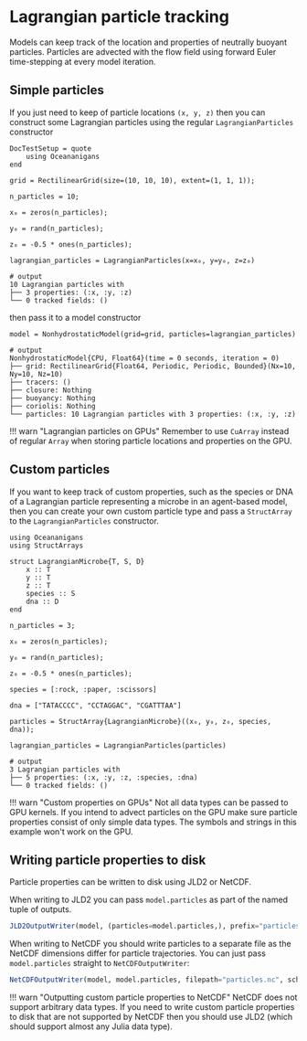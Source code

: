 # Lagrangian particle tracking

Models can keep track of the location and properties of neutrally buoyant particles. Particles are
advected with the flow field using forward Euler time-stepping at every model iteration.

## Simple particles

If you just need to keep of particle locations ``(x, y, z)`` then you can construct some Lagrangian particles
using the regular `LagrangianParticles` constructor

```@meta
DocTestSetup = quote
    using Oceananigans
end
```

```jldoctest particles
grid = RectilinearGrid(size=(10, 10, 10), extent=(1, 1, 1));

n_particles = 10;

x₀ = zeros(n_particles);

y₀ = rand(n_particles);

z₀ = -0.5 * ones(n_particles);

lagrangian_particles = LagrangianParticles(x=x₀, y=y₀, z=z₀)

# output
10 Lagrangian particles with
├── 3 properties: (:x, :y, :z)
└── 0 tracked fields: ()
```

then pass it to a model constructor

```jldoctest particles
model = NonhydrostaticModel(grid=grid, particles=lagrangian_particles)

# output
NonhydrostaticModel{CPU, Float64}(time = 0 seconds, iteration = 0)
├── grid: RectilinearGrid{Float64, Periodic, Periodic, Bounded}(Nx=10, Ny=10, Nz=10)
├── tracers: ()
├── closure: Nothing
├── buoyancy: Nothing
├── coriolis: Nothing
└── particles: 10 Lagrangian particles with 3 properties: (:x, :y, :z)
```

!!! warn "Lagrangian particles on GPUs"
    Remember to use `CuArray` instead of regular `Array` when storing particle locations and properties on the GPU.

## Custom particles

If you want to keep track of custom properties, such as the species or DNA of a Lagrangian particle
representing a microbe in an agent-based model, then you can create your own custom particle type
and pass a `StructArray` to the `LagrangianParticles` constructor.

```jldoctest particles
using Oceananigans
using StructArrays

struct LagrangianMicrobe{T, S, D}
    x :: T
    y :: T
    z :: T
    species :: S
    dna :: D
end

n_particles = 3;

x₀ = zeros(n_particles);

y₀ = rand(n_particles);

z₀ = -0.5 * ones(n_particles);

species = [:rock, :paper, :scissors]

dna = ["TATACCCC", "CCTAGGAC", "CGATTTAA"]

particles = StructArray{LagrangianMicrobe}((x₀, y₀, z₀, species, dna));

lagrangian_particles = LagrangianParticles(particles)

# output
3 Lagrangian particles with
├── 5 properties: (:x, :y, :z, :species, :dna)
└── 0 tracked fields: ()
```

!!! warn "Custom properties on GPUs"
    Not all data types can be passed to GPU kernels. If you intend to advect particles on the GPU make sure
    particle properties consist of only simple data types. The symbols and strings in this example won't
    work on the GPU.

## Writing particle properties to disk

Particle properties can be written to disk using JLD2 or NetCDF.

When writing to JLD2 you can pass `model.particles` as part of the named tuple of outputs.

```julia
JLD2OutputWriter(model, (particles=model.particles,), prefix="particles", schedule=TimeInterval(15))
```

When writing to NetCDF you should write particles to a separate file as the NetCDF dimensions differ for
particle trajectories. You can just pass `model.particles` straight to `NetCDFOutputWriter`:

```julia
NetCDFOutputWriter(model, model.particles, filepath="particles.nc", schedule=TimeInterval(15))
```

!!! warn "Outputting custom particle properties to NetCDF"
    NetCDF does not support arbitrary data types. If you need to write custom particle properties to disk
    that are not supported by NetCDF then you should use JLD2 (which should support almost any Julia data type).
